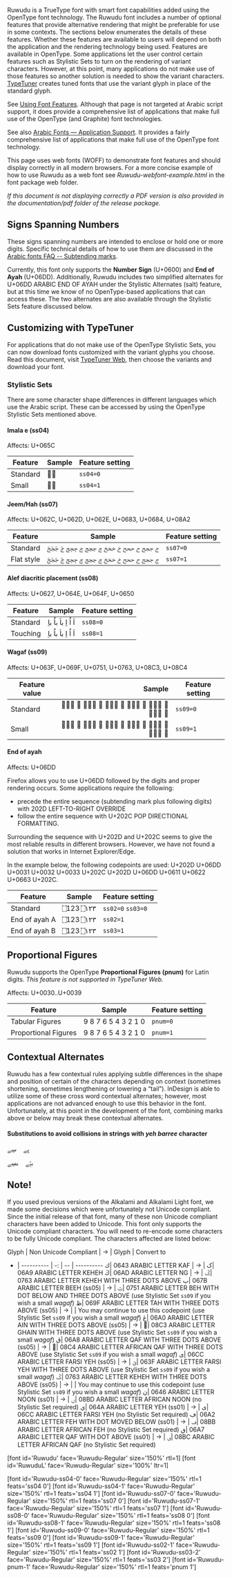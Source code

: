 
Ruwudu is a TrueType font with smart font capabilities added using the OpenType font technology. The Ruwudu font includes a number of optional features that provide alternative rendering that might be preferable for use in some contexts. The sections below enumerates the details of these features. Whether these features are available to users will depend on both the application and the rendering technology being used. Features are available in OpenType. Some applications let the user control certain features such as Stylistic Sets to turn on the rendering of variant characters. However, at this point, many applications do not make use of those features so another solution is needed to show the variant characters. [TypeTuner](http://scripts.sil.org/ttw/fonts2go.cgi) creates tuned fonts that use the variant glyph in place of the standard glyph. 

See [Using Font Features](https://software.sil.org/fonts/features/). Although that page is not targeted at Arabic script support, it does provide a comprehensive list of applications that make full use of the OpenType (and Graphite) font technologies.

See also [Arabic Fonts — Application Support](http://software.sil.org/arabicfonts/support/application-support/). It provides a fairly comprehensive list of applications that make full use of the OpenType font technology.

This page uses web fonts (WOFF) to demonstrate font features and should display correctly in all modern browsers. For a more concise example of how to use Ruwudu as a web font see *Ruwudu-webfont-example.html* in the font package web folder. 

*If this document is not displaying correctly a PDF version is also provided in the documentation/pdf folder of the release package.*

## Signs Spanning Numbers

These signs spanning numbers are intended to enclose or hold one or more digits. Specific technical details of how to use them are discussed in the [Arabic fonts FAQ -- Subtending marks](http://software.sil.org/arabicfonts/support/faq#Ayah).

Currently, this font only supports the **Number Sign** (U+0600) and **End of Ayah** (U+06DD). Additionally, Ruwudu includes two simplified alternates for U+06DD ARABIC END OF AYAH under the Stylistic Alternates (salt) feature, but at this time we know of no OpenType-based applications that can access these. The two alternates are also available through the Stylistic Sets feature discussed below.

## Customizing with TypeTuner

For applications that do not make use of the OpenType Stylistic Sets, you can now download fonts customized with the variant glyphs you choose. Read this document, visit [TypeTuner Web](http://scripts.sil.org/ttw/fonts2go.cgi), then choose the variants and download your font.

### Stylistic Sets

There are some character shape differences in different languages which use the Arabic script. These can be accessed by using the OpenType Stylistic Sets mentioned above.  


#### Imala e (ss04)

<span class='affects'>Affects: U+065C</span>

Feature | Sample | Feature setting
------------- | ------ | -------------
Standard | <span dir="rtl" class='Ruwudu-ss04-0-R normal'>بٜ</span>| `ss04=0`
Small | <span dir="rtl" class='Ruwudu-ss04-1-R normal'>بٜ</span>| `ss04=1`

#### Jeem/Hah (ss07)

<span class='affects'>Affects: U+062C, U+062D, U+062E, U+0683, U+0684, U+08A2</span>

Feature | Sample | Feature setting
------------- | ------ | -------------
Standard | <span dir="rtl" class='Ruwudu-ss07-0-R normal'>ج ججج ح ححح خ خخخ ڃ ڃڃڃ ڄ ڄڄڄ ࢢ ࢢࢢࢢ</span>| `ss07=0`
Flat style | <span dir="rtl" class='Ruwudu-ss07-1-R normal'>ج ججج ح ححح خ خخخ ڃ ڃڃڃ ڄ ڄڄڄ ࢢ ࢢࢢࢢ</span>| `ss07=1`

#### Alef diacritic placement (ss08)

<span class='affects'>Affects: U+0627, U+064E, U+064F, U+0650</span>

Feature | Sample | Feature setting
------------- | ------ | -------------
Standard | <span dir="rtl" class='Ruwudu-ss08-0-R normal'>&#x0627;&#x064E; &#x0627;&#x064F; &#x0627;&#x0650; &#x0628;&#x0627;&#x064E; &#x0628;&#x0627;&#x064F; &#x0628;&#x0627;&#x0650; </span>| `ss08=0`
Touching | <span dir="rtl" class='Ruwudu-ss08-1-R normal'>&#x0627;&#x064E; &#x0627;&#x064F; &#x0627;&#x0650; &#x0628;&#x0627;&#x064E; &#x0628;&#x0627;&#x064F; &#x0628;&#x0627;&#x0650;</span>| `ss08=1`


#### Wagaf (ss09)

<span class='affects'>Affects: U+063F, U+069F, U+0751, U+0763, U+08C3, U+08C4</span>

Feature value | Sample | Feature setting
------------- | ---------------: | -------------
Standard | <span dir="rtl" class='Ruwudu-ss09-0-R normal'>&#x063F; &#x063F;&#x063F;&#x063F; &#x069F; &#x069F;&#x069F;&#x069F; &#x0751; &#x0751;&#x0751;&#x0751; &#x0763; &#x0763;&#x0763;&#x0763; &#x08C3; &#x08C3;&#x08C3;&#x08C3; &#x08C4; &#x08C4;&#x08C4;&#x08C4;</span>| `ss09=0`
Small | <span dir="rtl" class='Ruwudu-ss09-1-R normal'>&#x063F; &#x063F;&#x063F;&#x063F; &#x069F; &#x069F;&#x069F;&#x069F; &#x0751; &#x0751;&#x0751;&#x0751; &#x0763; &#x0763;&#x0763;&#x0763; &#x08C3; &#x08C3;&#x08C3;&#x08C3; &#x08C4; &#x08C4;&#x08C4;&#x08C4;</span>| `ss09=1`

#### End of ayah 

<span class='affects'>Affects: U+06DD</span>

Firefox allows you to use U+06DD followed by the digits and proper rendering occurs. Some applications require the following:

* precede the entire sequence (subtending mark plus following digits) with 202D LEFT-TO-RIGHT OVERRIDE
* follow the entire sequence with U+202C POP DIRECTIONAL FORMATTING.

Surrounding the sequence with U+202D and U+202C seems to give the most reliable results in different browsers. However, we have not found a solution that works in Internet Explorer/Edge.

In the example below, the following codepoints are used: U+202D U+06DD U+0031 U+0032 U+0033 U+202C U+202D U+06DD U+0611 U+0622 U+0663 U+202C.

Feature | Sample | Feature setting
------------- | ------ | ------------- 
Standard     | <span dir="rtl" class='Ruwudu-R normal'>&#x202D;&#x6DD;&#x31;&#x32;&#x33;&#x202C; &#x202D;&#x6DD;&#x0661;&#x0662;&#x0663;&#x202C;</span> | `ss02=0` `ss03=0`
End of ayah A | <span dir="rtl" class='Ruwudu-ss02-1-R normal'>&#x202D;&#x6DD;&#x31;&#x32;&#x33;&#x202C; &#x202D;&#x6DD;&#x0661;&#x0662;&#x0663;&#x202C;</span>| `ss02=1`
End of ayah B | <span dir="rtl" class='Ruwudu-ss03-2-R normal'>&#x202D;&#x6DD;&#x31;&#x32;&#x33;&#x202C; &#x202D;&#x6DD;&#x0661;&#x0662;&#x0663;&#x202C;</span>| `ss03=1`


## Proportional Figures

Ruwudu supports the OpenType **Proportional Figures (pnum)** for Latin digits. *This feature is not supported in TypeTuner Web.*

<span class='affects'>Affects: U+0030..U+0039</span>

Feature | Sample | Feature setting
------------- | ------ | ------------- 
Tabular Figures      | <span dir="rtl" class='Ruwudu-R normal'> 0 1 2 3 4 5 6 7 8 9</span>| `pnum=0`
Proportional Figures     | <span dir="rtl" class='Ruwudu-pnum-1-R normal'> 0 1 2 3 4 5 6 7 8 9</span>| `pnum=1`

## Contextual Alternates

Ruwudu has a few contextual rules applying subtle differences in the shape and position of certain of the characters depending on context (sometimes shortening, sometimes lengthening or lowering a “tail”). InDesign is able to utilize some of these cross word contextual alternates; however, most applications are not advanced enough to use this behavior in the font. Unfortunately, at this point in the development of the font, combining marks above or below may break these contextual alternates.

#### Substitutions to avoid collisions in strings with _yeh barree_ character

<span dir="rtl" class='Ruwudu-R normal'>&#x064A;&#x0650;&#x06D2;&#x0650;&#x00a0;&#x00a0;&#x00a0;&#x00a0;&#x0633;&#x0650;&#x06D2;&#x0650;</span>

<span dir="rtl" class='Ruwudu-R normal'>&#x0628;&#x063F;&#x0650;&#x06D2;&#x0650;&#x00a0;&#x00a0;&#x00a0;&#x00a0;&#x0628;&#x0633;&#x0650;&#x06D2;&#x0650;</span>

## Note!

If you used previous versions of the Alkalami and Alkalami Light font, we made some decisions which were unfortunately not Unicode compliant. Since the initial release of that font, many of these non Unicode compliant characters have been added to Unicode. This font only supports the Unicode compliant characters. You will need to re-encode some characters to be fully Unicode compliant. The characters affected are listed below:

 Glyph | Non Unicode Compliant | → | Glyph | Convert to
 - | ---------- | -: | -- | ---------- 
<span dir="rtl" class='Ruwudu-R normal'>&#x0643;</span>| 0643 ARABIC LETTER KAF | → | <span dir="rtl" class='Ruwudu-R normal'>&#x06a9;</span>| 06A9 ARABIC LETTER KEHEH 
<span dir="rtl" class='Ruwudu-R normal'>&#x06ad;</span>| 06AD ARABIC LETTER NG  | → | <span dir="rtl" class='Ruwudu-R normal'>&#x0763;</span>| 0763 ARABIC LETTER KEHEH WITH THREE DOTS ABOVE
<span dir="rtl" class='Ruwudu-R normal'>&#x067b;</span>| 067B ARABIC LETTER BEEH (ss05) | → | <span dir="rtl" class='Ruwudu-R normal'>&#x0751;</span>| 0751 ARABIC LETTER BEH WITH DOT BELOW AND THREE DOTS ABOVE (use Stylistic Set `ss09` if you wish a small *wagaf*)
<span dir="rtl" class='Ruwudu-R normal'>&#x069f;</span>| 069F ARABIC LETTER TAH WITH THREE DOTS ABOVE (ss05) | → | | You may continue to use this codepoint (use Stylistic Set `ss09` if you wish a small *wagaf*)
<span dir="rtl" class='Ruwudu-R normal'>&#x06a0;</span>| 06A0 ARABIC LETTER AIN WITH THREE DOTS ABOVE (ss05) | → | <span dir="rtl" class='Ruwudu-R normal'>&#x08c3;</span>| 08C3 ARABIC LETTER GHAIN WITH THREE DOTS ABOVE (use Stylistic Set `ss09` if you wish a small *wagaf*)
<span dir="rtl" class='Ruwudu-R normal'>&#x06a8;</span>| 06A8 ARABIC LETTER QAF WITH THREE DOTS ABOVE (ss05) | → | <span dir="rtl" class='Ruwudu-R normal'>&#x08c4;</span>| 08C4 ARABIC LETTER AFRICAN QAF WITH THREE DOTS ABOVE (use Stylistic Set `ss09` if you wish a small *wagaf*)
<span dir="rtl" class='Ruwudu-R normal'>&#x06cc;</span>| 06CC ARABIC LETTER FARSI YEH (ss05) | → | <span dir="rtl" class='Ruwudu-R normal'>&#x063f;</span>| 063F ARABIC LETTER FARSI YEH WITH THREE DOTS ABOVE (use Stylistic Set `ss09` if you wish a small *wagaf*)
<span dir="rtl" class='Ruwudu-R normal'>&#x0763;</span>| 0763 ARABIC LETTER KEHEH WITH THREE DOTS ABOVE (ss05) | → | | You may continue to use this codepoint (use Stylistic Set `ss09` if you wish a small *wagaf*)
<span dir="rtl" class='Ruwudu-R normal'>&#x0646;</span>| 0646 ARABIC LETTER NOON (ss01) | → | <span dir="rtl" class='Ruwudu-R normal'>&#x08bd;</span>| 08BD ARABIC LETTER AFRICAN NOON (no Stylistic Set required)
<span dir="rtl" class='Ruwudu-R normal'>&#x064a;</span>| 064A ARABIC LETTER YEH (ss01) | → | <span dir="rtl" class='Ruwudu-R normal'>&#x06cc;</span>| 06CC ARABIC LETTER FARSI YEH (no Stylistic Set required)
<span dir="rtl" class='Ruwudu-R normal'>&#x06a2;</span>| 06A2 ARABIC LETTER FEH WITH DOT MOVED BELOW (ss01) | → | <span dir="rtl" class='Ruwudu-R normal'>&#x08bb;</span>| 08BB ARABIC LETTER AFRICAN FEH (no Stylistic Set required)
<span dir="rtl" class='Ruwudu-R normal'>&#x06a7;</span>| 06A7 ARABIC LETTER QAF WITH DOT ABOVE (ss01) | → | <span dir="rtl" class='Ruwudu-R normal'>&#x08bc;</span>| 08BC ARABIC LETTER AFRICAN QAF (no Stylistic Set required)

[font id='Ruwudu' face='Ruwudu-Regular' size='150%' rtl=1]
[font id='RuwuduL' face='Ruwudu-Regular' size='100%' ltr=1]



[font id='Ruwudu-ss04-0' face='Ruwudu-Regular' size='150%' rtl=1 feats='ss04 0']
[font id='Ruwudu-ss04-1' face='Ruwudu-Regular' size='150%' rtl=1 feats='ss04 1']
[font id='Ruwudu-ss07-0' face='Ruwudu-Regular' size='150%' rtl=1 feats='ss07 0']
[font id='Ruwudu-ss07-1' face='Ruwudu-Regular' size='150%' rtl=1 feats='ss07 1']
[font id='Ruwudu-ss08-0' face='Ruwudu-Regular' size='150%' rtl=1 feats='ss08 0']
[font id='Ruwudu-ss08-1' face='Ruwudu-Regular' size='150%' rtl=1 feats='ss08 1']
[font id='Ruwudu-ss09-0' face='Ruwudu-Regular' size='150%' rtl=1 feats='ss09 0']
[font id='Ruwudu-ss09-1' face='Ruwudu-Regular' size='150%' rtl=1 feats='ss09 1']
[font id='Ruwudu-ss02-1' face='Ruwudu-Regular' size='150%' rtl=1 feats='ss02 1']
[font id='Ruwudu-ss03-2' face='Ruwudu-Regular' size='150%' rtl=1 feats='ss03 2']
[font id='Ruwudu-pnum-1' face='Ruwudu-Regular' size='150%' rtl=1 feats='pnum 1']
